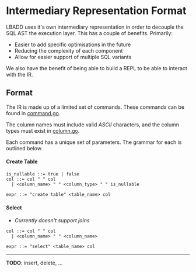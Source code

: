 # Intermediary Representation Format

LBADD uses it's own intermediary representation in order to decouple the SQL AST the execution layer. This has a couple of benefits. Primarily:
- Easier to add specific optimisations in the future
- Reducing the complexity of each component
- Allow for easier support of multiple SQL variants

We also have the benefit of being able to build a REPL to be able to interact with the IR.

## Format
The IR is made up of a limited set of commands. These commands can be found in [command.go](../command.go).

The column names must include valid *ASCII* characters, and the column types must exist in [column.go](../column.go).

Each command has a unique set of parameters. The grammar for each is outlined below.


#### Create Table
```
is_nullable ::= true | false
col ::= col " " col
  | <column_name> " " <column_type> " " is_nullable

expr ::= "create table" <table_name> col
```

#### Select
- *Currently doesn't support joins*
```
col ::= col " " col
  | <column_name> " " <column_name>

expr ::= "select" <table_name> col
```

---
**TODO**: insert, delete, ...
